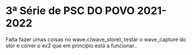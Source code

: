 # 3ª Série de PSC DO POVO 2021-2022


Falta fazer umas coisas no wave.c(wave_store), testar o wave_capture do stor e correr o ex2 que em principio está a funcionar..